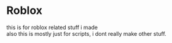 # Roblox
this is for roblox related stuff i made<br>
also this is mostly just for scripts, i dont really make other stuff.
